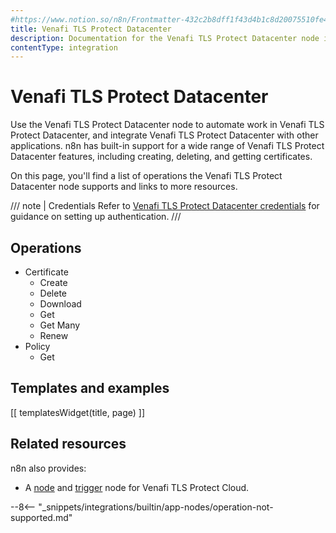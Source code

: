 ```yaml
---
#https://www.notion.so/n8n/Frontmatter-432c2b8dff1f43d4b1c8d20075510fe4
title: Venafi TLS Protect Datacenter
description: Documentation for the Venafi TLS Protect Datacenter node in n8n, a workflow automation platform. Includes details of operations and configuration, and links to examples and credentials information.
contentType: integration
---
```

<!-- vale off -->
<!-- disabled vale because of "Datacenter" Don't want to general approve it, but it's the brand name -->
# Venafi TLS Protect Datacenter

Use the Venafi TLS Protect Datacenter node to automate work in Venafi TLS Protect Datacenter, and integrate Venafi TLS Protect Datacenter with other applications. n8n has built-in support for a wide range of Venafi TLS Protect Datacenter features, including creating, deleting, and getting certificates. 

On this page, you'll find a list of operations the Venafi TLS Protect Datacenter node supports and links to more resources.

/// note | Credentials
Refer to [Venafi TLS Protect Datacenter credentials](/integrations/builtin/credentials/venafitlsprotectdatacenter/) for guidance on setting up authentication. 
///

## Operations

* Certificate
	* Create
	* Delete
	* Download
	* Get
	* Get Many
	* Renew
* Policy
	* Get

## Templates and examples

<!-- see https://www.notion.so/n8n/Pull-in-templates-for-the-integrations-pages-37c716837b804d30a33b47475f6e3780 -->
[[ templatesWidget(title, page) ]]

## Related resources

n8n also provides:

* A [node](/integrations/builtin/app-nodes/n8n-nodes-base.venafitlsprotectcloud/) and [trigger](/integrations/builtin/trigger-nodes/n8n-nodes-base.venafitlsprotectcloudtrigger/) node for Venafi TLS Protect Cloud.

<!-- vale on -->

--8<-- "_snippets/integrations/builtin/app-nodes/operation-not-supported.md"
